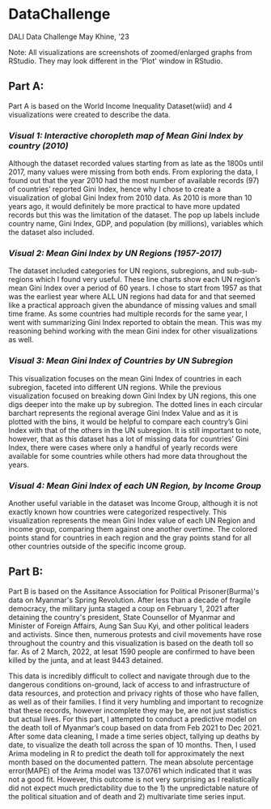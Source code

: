 # DataChallenge
DALI Data Challenge
May Khine, '23

Note: All visualizations are screenshots of zoomed/enlarged graphs from RStudio. They may look different in the 'Plot' window in RStudio. 

## **Part A**: 
Part A is based on the World Income Inequality Dataset(wiid) and 4 visualizations were created to describe the data. 

### _**Visual 1: Interactive choropleth map of Mean Gini Index by country (2010)**_ 
Although the dataset recorded values starting from as late as the 1800s until 2017, many values were missing from both ends. From exploring the data, I found out that the year 2010 had the most number of available records (97) of countries’ reported Gini Index, hence why I chose to create a visualization of global Gini Index from 2010 data. As 2010 is more than 10 years ago, it would definitely be more practical to have more updated records but this was the limitation of the dataset. The pop up labels include country name, Gini Index, GDP, and population (by millions), variables which the dataset also included. 


### _**Visual 2: Mean Gini Index by UN Regions (1957-2017)**_ 
The dataset included categories for UN regions, subregions, and sub-sub-regions which I found very useful. These line charts show each UN region’s mean Gini Index over a period of 60 years. I chose to start from 1957 as that was the earliest year where ALL UN regions had data for and that seemed like a practical approach given the abundance of missing values and small time frame. As some countries had multiple records for the same year, I went with summarizing Gini Index reported to obtain the mean. This was my reasoning behind working with the mean Gini index for other visualizations as well. 


### _**Visual 3: Mean Gini Index of Countries by UN Subregion**_ 
This visualization focuses on the mean Gini Index of countries in each subregion, faceted into different UN regions. While the previous visualization focused on breaking down Gini Index by UN regions, this one digs deeper into the make up by subregion. The dotted lines in each circular barchart represents the regional average Gini Index Value and as it is plotted with the bins, it would be helpful to compare each country’s Gini Index with that of the others in the UN subregion. It is still important to note, however, that as this dataset has a lot of missing data for countries’ Gini Index, there were cases where only a handful of yearly records were available for some countries while others had more data throughout the years. 


### _**Visual 4: Mean Gini Index of each UN Region, by Income Group**_
Another useful variable in the dataset was Income Group, although it is not exactly known how countries were categorized respectively. This visualization represents the mean Gini Index value of each UN Region and income group, comparing them against one another overtime. The colored points stand for countries in each region and the gray points stand for all other countries outside of the specific income group. 



## **Part B:** 
Part B is based on the Assitance Association for Political Prisoner(Burma)'s data on Myanmar's Spring Revolution. After less than a decade of fragile democracy, the military junta staged a coup on February 1, 2021 after detaining the country's president, State Counsellor of Myanmar and Minister of Foreign Affairs, Aung San Suu Kyi, and other political leaders and activists. Since then, numerous protests and civil movements have rose throughout the country and this visualization is based on the death toll so far. As of 2 March, 2022, at lesat 1590 people are confirmed to have been killed by the junta, and at least 9443 detained. 

   This data is incredibly difficult to collect and navigate through due to the dangerous conditions on-ground, lack of access to and infrastructure of data resources, and protection and privacy rights of those who have fallen, as well as of their families. I find it very humbling and important to recognize that these records, however incomplete they may be, are not just statistics but actual lives. For this part, I attempted to conduct a predictive model on the death toll of Myanmar’s coup based on data from Feb 2021 to Dec 2021. After some data cleaning, I made a time series object, tallying up deaths by date, to visualize the death toll across the span of 10 months. Then, I used Arima modeling in R to predict the death toll for approximately the next month based on the documented pattern. The mean absolute percentage error(MAPE) of the Arima model was 137.0761 which indicated that it was not a good fit. However, this outcome is not very surprising as I realistically did not expect much predictability due to the 1) the unpredictable nature of the political situation and of death and 2) multivariate time series input. 

